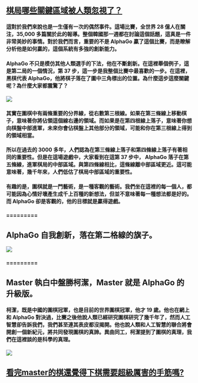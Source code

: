 ## [棋局哪些關鍵區域被人類忽視了？](https://wp.me/pKpPm-u8w)

#### 這對於我們來說也是一生僅有一次的偶然事件。這場比賽，全世界 28 億人在關注，35,000 多篇關於此的報導。整個韓國那一週都在討論這個話題，這真是一件非常美妙的事情。對於我們而言，重要的不是 AlphaGo 贏了這個比賽，而是瞭解分析他是如何贏的，這個系統有多強的創新能力。

#### AlphaGo 不只是模仿其他人類選手的下法，他在不斷創新。在這裡舉個例子，這是第二局的一個情況，第 37 步，這一步是我整個比賽中最喜歡的一步。在這裡，黑棋代表 AlphaGo，他將棋子落在了圖中三角標出的位置。為什麼這步這麼關鍵呢？為什麼大家都震驚了？

#### ![](https://www.inside.com.tw/wp-content/uploads/2017/04/641-3.jpeg)

#### 其實在圍棋中有兩條重要的分界線，從右數第三根線。如果在第三條線上移動棋子，意味著你將佔領這個線右邊的領域。而如果是在第四根線上落子，意味著你想向棋盤中部進軍，未來你會佔棋盤上其他部分的領域，可能和你在第三根線上得到的領域相當。

#### 所以在過去的 3000 多年，人們認為在第三條線上落子和第四條線上落子有著相同的重要性。但是在這場遊戲中，大家看到在這第 37 步中， AlphaGo 落子在第五條線，進軍棋局的中部區域。與第四條線相比，這條線離中部區域更近。這可能意味著，幾千年來，人們低估了棋局中部區域的重要性。

#### 有趣的是，圍棋就是一門藝術，是一種客觀的藝術。我們坐在這裡的每一個人，都可能因為心情好壞產生成千上百種的新想法，但並不意味著每一種想法都是好的。而 AlphaGo 卻是客觀的，他的目標就是贏得遊戲。

#### =========

## AlphaGo 自我創新，落在第二格線的旗子。

![](https://www.inside.com.tw/wp-content/uploads/2017/04/641-5.jpeg)

#### =========

## Master 執白中盤勝柯潔，Master 就是 AlphaGo 的升級版。

#### 柯潔，既是中國的圍棋冠軍，也是目前的世界圍棋冠軍，他才 19 歲。他也在網上和 AlphaGo 對決過，比賽之後他說人類已經研究圍棋研究了幾千年了，然而人工智慧卻告訴我們，我們甚至連其表皮都沒揭開。他也說人類和人工智慧的聯合將會開創一個新紀元，將共同發現圍棋的真諦。異曲同工，柯潔提到了圍棋的真理，我們在這裡談的是科學的真理。

![](https://www.inside.com.tw/wp-content/uploads/2017/04/641-6.jpeg)



## [看完master的棋還覺得下棋需要超級厲害的手筋嗎?](https://youtu.be/pX5_swaiXDY)



